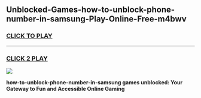 
## Unblocked-Games-how-to-unblock-phone-number-in-samsung-Play-Online-Free-m4bwv
<h3>
<a href="https://premium76.site?title=how-to-unblock-phone-number-in-samsung&ref=26A">CLICK TO PLAY</a></h3>
<hr>

<h3>
<a href="https://premium76.site?title=how-to-unblock-phone-number-in-samsung&ref=26A">CLICK 2 PLAY</a>
  
</h3>

<a href="https://premium76.site?title=how-to-unblock-phone-number-in-samsung&ref=26A"><img src="https://clearcache.store/games.png"></a>


**how-to-unblock-phone-number-in-samsung games unblocked: Your Gateway to Fun and Accessible Online Gaming**
